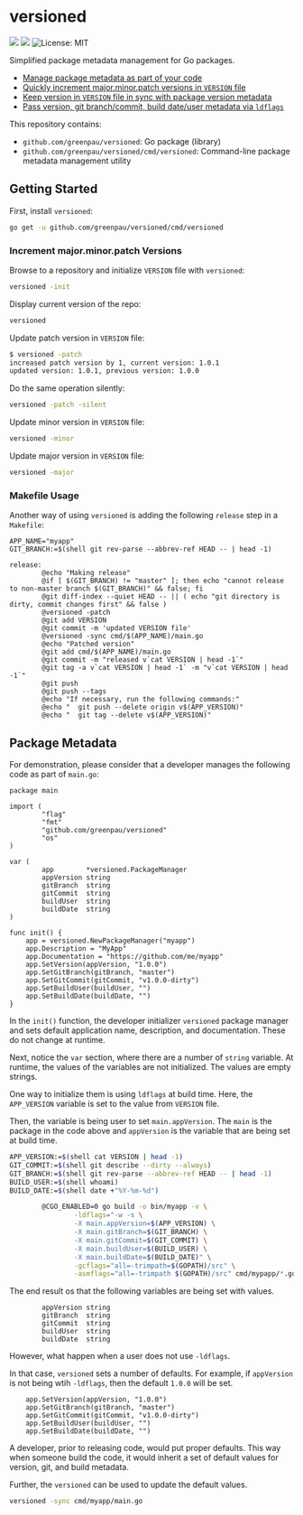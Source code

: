 # versioned

<a href="https://github.com/greenpau/versioned/actions/" target="_blank"><img src="https://github.com/greenpau/versioned/workflows/build/badge.svg?branch=master"></a>
<a href="https://pkg.go.dev/github.com/greenpau/versioned" target="_blank"><img src="https://img.shields.io/badge/godoc-reference-blue.svg"></a>
![License: MIT](https://img.shields.io/badge/License-MIT-blue.svg)

Simplified package metadata management for Go packages.

* [Manage package metadata as part of your code](#package-metadata)
* [Quickly increment major.minor.patch versions in `VERSION` file](#increment-majorminorpatch-versions)
* [Keep version in `VERSION` file in sync with package version metadata](#package-metadata)
* [Pass version, git branch/commit, build date/user metadata via `ldflags`](#package-metadata)

This repository contains:

* `github.com/greenpau/versioned`: Go package (library)
* `github.com/greenpau/versioned/cmd/versioned`: Command-line
  package metadata management utility

## Getting Started

First, install `versioned`:

```bash
go get -u github.com/greenpau/versioned/cmd/versioned
```

### Increment major.minor.patch Versions

Browse to a repository and initialize `VERSION` file with `versioned`:

```bash
versioned -init
```

Display current version of the repo:

```bash
versioned
```

Update patch version in `VERSION` file:

```bash
$ versioned -patch
increased patch version by 1, current version: 1.0.1
updated version: 1.0.1, previous version: 1.0.0
```

Do the same operation silently:

```bash
versioned -patch -silent
```

Update minor version in `VERSION` file:

```bash
versioned -minor
```

Update major version in `VERSION` file:

```bash
versioned -major
```

### Makefile Usage

Another way of using `versioned` is adding the following
`release` step in a `Makefile`:

```
APP_NAME="myapp"
GIT_BRANCH:=$(shell git rev-parse --abbrev-ref HEAD -- | head -1)

release:
        @echo "Making release"
        @if [ $(GIT_BRANCH) != "master" ]; then echo "cannot release to non-master branch $(GIT_BRANCH)" && false; fi
        @git diff-index --quiet HEAD -- || ( echo "git directory is dirty, commit changes first" && false )
        @versioned -patch
        @git add VERSION
        @git commit -m 'updated VERSION file'
        @versioned -sync cmd/$(APP_NAME)/main.go
        @echo "Patched version"
        @git add cmd/$(APP_NAME)/main.go
        @git commit -m "released v`cat VERSION | head -1`"
        @git tag -a v`cat VERSION | head -1` -m "v`cat VERSION | head -1`"
        @git push
        @git push --tags
        @echo "If necessary, run the following commands:"
        @echo "  git push --delete origin v$(APP_VERSION)"
        @echo "  git tag --delete v$(APP_VERSION)"
```

## Package Metadata

For demonstration, please consider that a developer manages the following
code as part of `main.go`:

```golang
package main

import (
        "flag"
        "fmt"
        "github.com/greenpau/versioned"
        "os"
)

var (
        app        *versioned.PackageManager
        appVersion string
        gitBranch  string
        gitCommit  string
        buildUser  string
        buildDate  string
)

func init() {
    app = versioned.NewPackageManager("myapp")
    app.Description = "MyApp"
    app.Documentation = "https://github.com/me/myapp"
    app.SetVersion(appVersion, "1.0.0")
    app.SetGitBranch(gitBranch, "master")
    app.SetGitCommit(gitCommit, "v1.0.0-dirty")
    app.SetBuildUser(buildUser, "")
    app.SetBuildDate(buildDate, "")
}
```

In the `init()` function, the developer initializer `versioned` package
manager and sets default application name, description, and documentation.
These do not change at runtime.

Next, notice the `var` section, where there are a number of `string`
variable. At runtime, the values of the variables are not initialized.
The values are empty strings.

One way to initialize them is using `ldflags` at build time.
Here, the `APP_VERSION` variable is set to the value from
`VERSION` file.

Then, the variable is being user to set `main.appVersion`.
The `main` is the package in the code above and `appVersion`
is the variable that are being set at build time.

```bash
APP_VERSION:=$(shell cat VERSION | head -1)
GIT_COMMIT:=$(shell git describe --dirty --always)
GIT_BRANCH:=$(shell git rev-parse --abbrev-ref HEAD -- | head -1)
BUILD_USER:=$(shell whoami)
BUILD_DATE:=$(shell date +"%Y-%m-%d")

        @CGO_ENABLED=0 go build -o bin/myapp -v \
                -ldflags="-w -s \
                -X main.appVersion=$(APP_VERSION) \
                -X main.gitBranch=$(GIT_BRANCH) \
                -X main.gitCommit=$(GIT_COMMIT) \
                -X main.buildUser=$(BUILD_USER) \
                -X main.buildDate=$(BUILD_DATE)" \
                -gcflags="all=-trimpath=$(GOPATH)/src" \
                -asmflags="all=-trimpath $(GOPATH)/src" cmd/mypapp/*.go
```

The end result os that the following variables are being set with values.

```golang
        appVersion string
        gitBranch  string
        gitCommit  string
        buildUser  string
        buildDate  string
```

However, what happen when a user does not use `-ldflags`.

In that case, `versioned` sets a number of defaults. For example,
if `appVersion` is not being wtih `-ldflags`, then the default
`1.0.0` will be set.

```golang
    app.SetVersion(appVersion, "1.0.0")
    app.SetGitBranch(gitBranch, "master")
    app.SetGitCommit(gitCommit, "v1.0.0-dirty")
    app.SetBuildUser(buildUser, "")
    app.SetBuildDate(buildDate, "")
```

A developer, prior to releasing code, would put proper defaults.
This way when someone build the code, it would inherit a set of
default values for version, git, and build metadata.

Further, the `versioned` can be used to update the default values.

```bash
versioned -sync cmd/myapp/main.go
```
